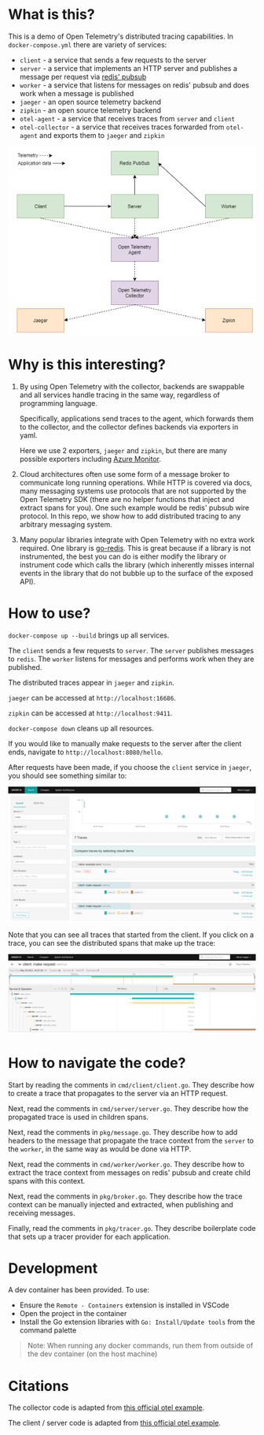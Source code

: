# What is this?
This is a demo of Open Telemetry's distributed tracing capabilities.
In `docker-compose.yml` there are variety of services:
* `client` - a service that sends a few requests to the server
* `server` - a service that implements an HTTP server and publishes a message
  per request via [redis' pubsub](https://redis.io/topics/pubsub)
* `worker` - a service that listens for messages on redis' pubsub and
  does work when a message is published
* `jaeger` - an open source telemetry backend
* `zipkin` - an open source telemetry backend
* `otel-agent` - a service that receives traces from `server` and `client`
* `otel-collector` - a service that receives traces forwarded from `otel-agent`
  and exports them to `jaeger` and `zipkin`

![Architecture](./docs/architecture.png)

# Why is this interesting?
1. By using Open Telemetry with the collector, backends are swappable
   and all services handle tracing in the same way, regardless of programming
   language.

   Specifically, applications send traces to the agent, which forwards them to
   the collector, and the collector defines backends via exporters in yaml.

   Here we use 2 exporters, `jaeger` and `zipkin`, but there are many possible
   exporters including
   [Azure Monitor](https://github.com/open-telemetry/opentelemetry-collector-contrib/tree/main/exporter/azuremonitorexporter).

2. Cloud architectures often use some form of a message broker to communicate
   long running operations. While HTTP is covered via docs, many messaging
   systems use protocols that are not supported by the Open Telemetry SDK
   (there are no helper functions that inject and extract spans for you).
   One such example would be redis' pubsub wire protocol. In this repo, we show
   how to add distributed tracing to any arbitrary messaging system.

3. Many popular libraries integrate with Open Telemetry with no extra work
   required. One library is [go-redis](https://github.com/go-redis/redis). This
   is great because if a library is not instrumented, the best you can do is
   either modify the library or instrument code which calls the library (which
   inherently misses internal events in the library that do not bubble up to
   the surface of the exposed API).

# How to use?
`docker-compose up --build` brings up all services. 

The `client` sends a few requests to `server`. The `server` publishes messages
to `redis`. The `worker` listens for messages and performs work when they are
published.

The distributed traces appear in `jaeger` and `zipkin`.

`jaeger` can be accessed at `http://localhost:16686`.

`zipkin` can be accessed at `http://localhost:9411`.

`docker-compose down` cleans up all resources.

If you would like to manually make requests to the server after the client ends,
navigate to `http://localhost:8080/hello`.

After requests have been made, if you choose the `client` service in `jaeger`,
you should see something similar to:

![Overview](./docs/jaeger.png)

Note that you can see all traces that started from the client. If you click on
a trace, you can see the distributed spans that make up the trace:

![Spans](./docs/jaeger-span.png)

# How to navigate the code?
Start by reading the comments in `cmd/client/client.go`.
They describe how to create a trace that propagates to the server via
an HTTP request.

Next, read the comments in `cmd/server/server.go`. They describe
how the propagated trace is used in children spans.

Next, read the comments in `pkg/message.go`. They describe how to
add headers to the message that propagate the trace context from the `server`
to the `worker`, in the same way as would be done via HTTP.

Next, read the comments in `cmd/worker/worker.go`. They describe how to
extract the trace context from messages on redis' pubsub and create child spans
with this context.

Next, read the comments in `pkg/broker.go`. They describe how the trace context
can be manually injected and extracted, when publishing and receiving messages.

Finally, read the comments in `pkg/tracer.go`. They describe boilerplate code
that sets up a tracer provider for each application.

# Development
A dev container has been provided. To use:
* Ensure the `Remote - Containers` extension is installed in VSCode
* Open the project in the container
* Install the Go extension libraries with `Go: Install/Update tools` from
  the command palette

> Note: When running any docker commands, run them from outside of the
dev container (on the host machine)

# Citations
The collector code is adapted from
[this official otel example](https://github.com/open-telemetry/opentelemetry-collector/tree/main/examples/demo).

The client / server code is adapted from 
[this official otel example](https://github.com/open-telemetry/opentelemetry-go-contrib/tree/main/instrumentation/net/http/otelhttp/example).
